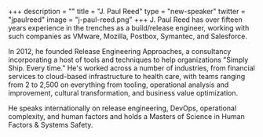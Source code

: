 +++
description = ""
title = "J. Paul Reed"
type = "new-speaker"
twitter = "jpaulreed"
image = "j-paul-reed.png"
+++
J. Paul Reed has over fifteen years experience in the trenches as a build/release engineer, working with such companies as VMware, Mozilla, Postbox, Symantec, and Salesforce.

In 2012, he founded Release Engineering Approaches, a consultancy incorporating a host of tools and techniques to help organizations "Simply Ship. Every time." He's worked across a number of industries, from
financial services to cloud-based infrastructure to health care, with teams ranging from 2 to 2,500 on everything from tooling, operational analysis and improvement, cultural transformation, and business value optimization.

He speaks internationally on release engineering, DevOps, operational complexity, and human factors and holds a Masters of Science in Human Factors & Systems Safety.